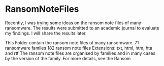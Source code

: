 # RansomNoteFiles
Recently, I was trying some ideas on the ransom note files of many ransomware. The results were submitted to an academic journal to evaluate my findings. I will share the results later.

This Folder contain the ransom note files of many ransomware.
71 ransomware familes
182 ransom note files
Extensions: txt, html, htm, hta and rtf
The ransom note files are organised by families and in many cases by the version of the family. For more details, see the Ransom

